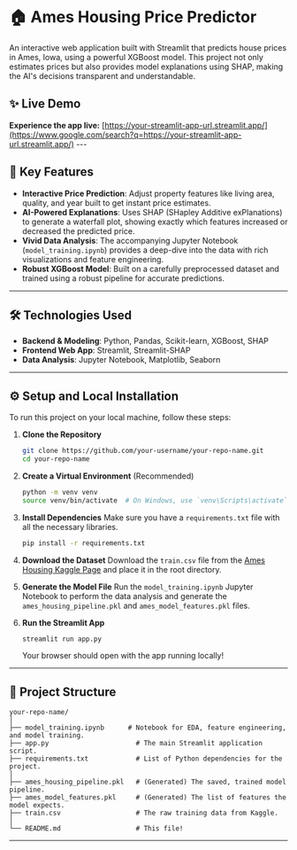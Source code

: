 # 🏠 Ames Housing Price Predictor

[](https://www.google.com/search?q=https://your-streamlit-app-url.streamlit.app/) An interactive web application built with Streamlit that predicts house prices in Ames, Iowa, using a powerful XGBoost model. This project not only estimates prices but also provides model explanations using SHAP, making the AI's decisions transparent and understandable.

## ✨ Live Demo

**Experience the app live:** [https://your-streamlit-app-url.streamlit.app/](https://www.google.com/search?q=https://your-streamlit-app-url.streamlit.app/) ---

## 🚀 Key Features

  * **Interactive Price Prediction**: Adjust property features like living area, quality, and year built to get instant price estimates.
  * **AI-Powered Explanations**: Uses SHAP (SHapley Additive exPlanations) to generate a waterfall plot, showing exactly which features increased or decreased the predicted price.
  * **Vivid Data Analysis**: The accompanying Jupyter Notebook (`model_training.ipynb`) provides a deep-dive into the data with rich visualizations and feature engineering.
  * **Robust XGBoost Model**: Built on a carefully preprocessed dataset and trained using a robust pipeline for accurate predictions.

-----


## 🛠️ Technologies Used

  * **Backend & Modeling**: Python, Pandas, Scikit-learn, XGBoost, SHAP
  * **Frontend Web App**: Streamlit, Streamlit-SHAP
  * **Data Analysis**: Jupyter Notebook, Matplotlib, Seaborn

-----

## ⚙️ Setup and Local Installation

To run this project on your local machine, follow these steps:

1.  **Clone the Repository**

    ```bash
    git clone https://github.com/your-username/your-repo-name.git
    cd your-repo-name
    ```

2.  **Create a Virtual Environment** (Recommended)

    ```bash
    python -m venv venv
    source venv/bin/activate  # On Windows, use `venv\Scripts\activate`
    ```

3.  **Install Dependencies**
    Make sure you have a `requirements.txt` file with all the necessary libraries.

    ```bash
    pip install -r requirements.txt
    ```

4.  **Download the Dataset**
    Download the `train.csv` file from the [Ames Housing Kaggle Page](https://www.kaggle.com/competitions/house-prices-advanced-regression-techniques/data) and place it in the root directory.

5.  **Generate the Model File**
    Run the `model_training.ipynb` Jupyter Notebook to perform the data analysis and generate the `ames_housing_pipeline.pkl` and `ames_model_features.pkl` files.

6.  **Run the Streamlit App**

    ```bash
    streamlit run app.py
    ```

    Your browser should open with the app running locally\!

-----

## 📂 Project Structure

```
your-repo-name/
│
├── model_training.ipynb      # Notebook for EDA, feature engineering, and model training.
├── app.py                      # The main Streamlit application script.
├── requirements.txt            # List of Python dependencies for the project.
│
├── ames_housing_pipeline.pkl   # (Generated) The saved, trained model pipeline.
├── ames_model_features.pkl     # (Generated) The list of features the model expects.
├── train.csv                   # The raw training data from Kaggle.
│
└── README.md                   # This file!
```

-----
